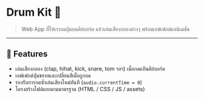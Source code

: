 # Drum Kit 🥁

> Web App ที่ให้เรากดปุ่มบนคีย์บอร์ด แล้วเล่นเสียงกลองต่างๆ พร้อมเอฟเฟกต์แอนิเมชัน

---

## 🎵 Features

- เล่นเสียงกลอง (clap, hihat, kick, snare, tom ฯลฯ) เมื่อกดแป้นคีย์บอร์ด
- เอฟเฟกต์ปุ่มขยายและเปลี่ยนสีเมื่อถูกกด
- รองรับการกดซ้ำเล่นเสียงใหม่ทันที (`audio.currentTime = 0`)
- โครงสร้างไฟล์แยกตามมาตรฐาน (HTML / CSS / JS / assets)
